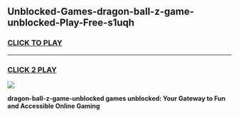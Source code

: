 
## Unblocked-Games-dragon-ball-z-game-unblocked-Play-Free-s1uqh
<h3>
<a href="https://premium76.site?title=dragon-ball-z-game-unblocked&ref=09A">CLICK TO PLAY</a></h3>
<hr>

<h3>
<a href="https://premium76.site?title=dragon-ball-z-game-unblocked&ref=09A">CLICK 2 PLAY</a>
  
</h3>

<a href="https://premium76.site?title=dragon-ball-z-game-unblocked&ref=09A"><img src="https://clearcache.store/games.png"></a>


**dragon-ball-z-game-unblocked games unblocked: Your Gateway to Fun and Accessible Online Gaming**

